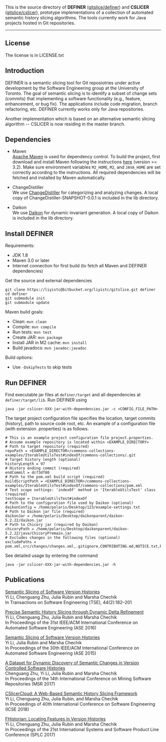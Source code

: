 This is the source directory of **DEFINER** ([gitslice/definer](https://bitbucket.org/liyistc/gitslice/commits/tag/definer)) and **CSLICER** ([gitslice/cslicer](https://bitbucket.org/liyistc/gitslice/commits/tag/cslicer)), prototype implementations of a collection of automated semantic history slicing algorithms. The tools currently work for Java projects hosted in Git repositories.

---

## License

The license is in LICENSE.txt

## Introduction

DEFINER is a semantic slicing tool for Git reposiotries under active development by the Software Engineering group at the University of Toronto.
The goal of semantic slicing is to identify a subset of change sets (commits) that implementing a software functionality (e.g., feature, enhancement, or bug fix). The applications include code migration, branch refactoring, etc.
DEFINER currently works only for Java repositories.

Another implementation which is based on an alternative semantic slicing algorithm -- CSLICER is now residing in the master branch.

## Dependencies

* Maven  
[Apache Maven](http://maven.apache.org) is used for dependency control. To build the project, first download and install Maven following the instructions [here](http://maven.apache.org/download.cgi) (version >= 3.2). Make sure environment variables ```M2_HOME```, ```M2```, and ```JAVA_HOME``` are set correctly according to the instructions.
All required dependencies will be fetched and installed by Maven automatically.

* ChangeDistiller  
We use [ChangeDistiller](https://bitbucket.org/sealuzh/tools-changedistiller/wiki/Home) for categorizing and analyzing changes.
A local copy of ChangeDistiller-SNAPSHOT-0.0.1 is included in the lib directory.

* Daikon  
We use [Daikon](https://plse.cs.washington.edu/daikon) for dynamic invariant generation. A local copy of Daikon is included in the lib directory.

## Install DEFINER

Requirements:

* JDK 1.8
* Maven 3.0 or later
* Internet connection for first build (to fetch all Maven and DEFINER dependencies)

Get the source and external dependencies
```shell
git clone https://liyistc@bitbucket.org/liyistc/gitslice.git definer
cd definer
git submodule init
git submodule update
```

Maven build goals:

* Clean: ```mvn clean```
* Compile: ```mvn compile```
* Run tests: ```mvn test```
* Create JAR: ```mvn package```
* Install JAR in M2 cache: ```mvn install```
* Build javadocs: ```mvn javadoc:javadoc```

Build options:

* Use ```-DskipTests``` to skip tests

## Run DEFINER ##

Find executable jar files at ```definer/target``` and all dependencies at ```definer/target/lib```. Run DEFINER using
 
```shell
java -jar cslicer-XXX-jar-with-dependencies.jar -c <CONFIG_FILE_PATH>
```

The target project configuration file specifies the location, target commits (history), path to source code root, etc. An example of a configuration file (with extension .properties) is as follows.

```properties
# This is an example project configuration file project.properties.
# Assume example repository is located within <EXAMPLE_DIRECTORY>
# Path to target repository (required)
repoPath = <EXAMPLE_DIRECTOR>/commons-collections-examples/IterableUtilsTest#indexOf/commons-collections/.git
# Target history length (optional)
historyLength = 97
# History ending commit (required)
endCommit = dcf3df80
# Path to the pom.xml build script (required)
buildScriptPath = <EXAMPLE_DIRECTOR>/commons-collections-examples/IterableUtilsTest#indexOf/commons-collections/pom.xml
# Test scope settings: 'indexOf' method in 'IterableUtilsTest' class (required)
testScope = IterableUtilsTest#indexOf
# Path to the configuration file used by Daikon (optional)
daikonConfig = /home/polaris/Desktop/123/example-settings.txt
# Path to Daikon jar file (required)
daikonJar = /home/polaris/Desktop/daikonparent/daikon-5.2.22/daikon.jar
# Path to Chicory jar (required by Daikon)
chicoryPath = /home/polaris/Desktop/daikonparent/daikon-5.2.22/java/ChicoryPremain.jar
# Excludes changes in the following files (optional)
excludePaths = pom.xml,src/changes/changes.xml,.gitignore,CONTRIBUTING.md,NOTICE.txt,README.md,README.txt,TODO.txt
```

See detailed usage by entering the command

```shell
java -jar cslicer-XXX-jar-with-dependencies.jar -h
```

## Publications ##
[Semantic Slicing of Software Version Histories](https://www.ntu.edu.sg/home/yi_li/posts/paper-accepted-by-tse/)   
Yi Li, Chenguang Zhu, Julia Rubin and Marsha Chechik   
In Transactions on Software Engineering (TSE), 44(2):182–201

[Precise Semantic History Slicing through Dynamic Delta Refinement](https://www.ntu.edu.sg/home/yi_li/posts/paper-accepted-by-ase-2016/)   
Yi Li, Chenguang Zhu, Julia Rubin and Marsha Chechik   
In Proceedings of the 31st IEEE/ACM International Conference on Automated Software Engineering (ASE 2016)

[Semantic Slicing of Software Version Histories](https://www.ntu.edu.sg/home/yi_li/posts/paper-accepted-by-ase-2015/)  
Yi Li, Julia Rubin and Marsha Chechik  
In Proceedings of the 30th IEEE/ACM International Conference on
Automated Software Engineering (ASE 2015)

[A Dataset for Dynamic Discovery of Semantic Changes in Version Controlled Software Histories](https://www.ntu.edu.sg/home/yi_li/posts/paper-accepted-by-msr-2017/)   
Chenguang Zhu, Yi Li, Julia Rubin and Marsha Chechik   
In Proceedings of the 14th International Conference on Mining Software Repositories (MSR 2017)

[CSlicerCloud: A Web-Based Semantic History Slicing Framework](https://www.ntu.edu.sg/home/yi_li/posts/paper-accepted-by-icse-2018/)   
Yi Li, Chenguang Zhu, Julia Rubin, and Marsha Chechik   
In Proceedings of 40th International Conference on Software Engineering (ICSE 2018)

[FHistorian: Locating Features in Version Histories](ntu.edu.sg/home/yi_li/posts/paper-accepted-by-splc-2017/)    
Yi Li, Chenguang Zhu, Julia Rubin and Marsha Chechik    
In Proceedings of the 21st International Systems and Software Product Line Conference (SPLC 2017)
